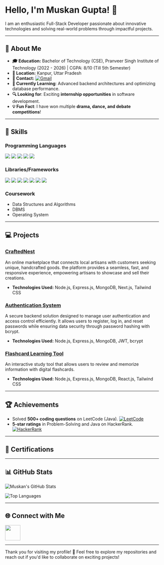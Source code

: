 # Hello, I'm Muskan Gupta! 👋

I am an enthusiastic Full-Stack Developer passionate about innovative technologies and solving real-world problems through impactful projects.

---

## 🌟 About Me
- **🎓 Education:** Bachelor of Technology (CSE), Pranveer Singh Institute of Technology (2022 - 2026) | CGPA: 8/10 (Till 5th Semester)
- **📍 Location:** Kanpur, Uttar Pradesh
- **👋 Contact:** [![Gmail](https://img.shields.io/badge/-Gmail-D14836?style=flat-square&logo=gmail&logoColor=white)](mailto:muskangupta7414@gmail.com)
- **🌱 Currently Learning**: Advanced backend architectures and optimizing database performance.  
- **🔍 Looking for**: Exciting **internship opportunities** in software development.  
- **💡 Fun Fact**: I have won multiple **drama, dance, and debate competitions**!  
---

## 🚀 Skills

### Programming Languages
<p>  
  <img src="https://img.shields.io/badge/-C++-00599C?style=for-the-badge&logo=c%2B%2B&logoColor=white">  
  <img src="https://img.shields.io/badge/-Python-3776AB?style=for-the-badge&logo=python&logoColor=white">  
  <img src="https://img.shields.io/badge/-Java-007396?style=for-the-badge&logo=java&logoColor=white">  
  <img src="https://img.shields.io/badge/-JavaScript-F7DF1E?style=for-the-badge&logo=javascript&logoColor=black">  
  <img src="https://img.shields.io/badge/-SQL-4479A1?style=for-the-badge&logo=MySQL&logoColor=white">  
</p> 

### Libraries/Frameworks
<p>  
  <img src="https://img.shields.io/badge/-React.js-61DAFB?style=for-the-badge&logo=react&logoColor=black">  
  <img src="https://img.shields.io/badge/-Next.js-000000?style=for-the-badge&logo=next.js&logoColor=white">  
  <img src="https://img.shields.io/badge/-Node.js-339933?style=for-the-badge&logo=node.js&logoColor=white">  
  <img src="https://img.shields.io/badge/-Express.js-000000?style=for-the-badge&logo=express&logoColor=white">  
  <img src="https://img.shields.io/badge/-MongoDB-47A248?style=for-the-badge&logo=mongodb&logoColor=white">  
  <img src="https://img.shields.io/badge/-Git-F05032?style=for-the-badge&logo=git&logoColor=white">  
  <img src="https://img.shields.io/badge/-VSCode-007ACC?style=for-the-badge&logo=visual-studio-code&logoColor=white">  
</p>  


### Coursework
- Data Structures and Algorithms
- DBMS
- Operating System

---

## 💻 Projects

### [CraftedNest](https://github.com/muskaan-gupta/CraftedNest)
An online marketplace that connects local artisans with customers seeking unique, handcrafted goods. the platform provides a seamless, fast, and responsive experience, empowering artisans to showcase and sell their creations.
- **Technologies Used:** Node.js, Express.js, MongoDB, Next.js, Tailwind CSS
  
### [Authentication System](https://github.com/muskaan-gupta/Authenticator-System)
A secure backend solution designed to manage user authentication and access control efficiently. It allows users to register, log in, and reset passwords while ensuring data security through password hashing with bcrypt.
- **Technologies Used:** Node.js, Express.js, MongoDB, JWT, bcrypt

### [Flashcard Learning Tool](https://github.com/muskaan-gupta/Flashcard-Learning-Tool)
An interactive study tool that allows users to review and memorize information with digital flashcards.
- **Technologies Used:** Node.js, Express.js, MongoDB, React.js, Tailwind CSS


---

## 🏆 Achievements
- Solved **500+ coding questions** on LeetCode (Java). [![LeetCode](https://img.shields.io/badge/LeetCode-%23FFA116.svg?style=flat-square&logo=leetcode&logoColor=white)](https://leetcode.com/u/muskan_gupta67/)
- **5-star ratings** in Problem-Solving and Java on HackerRank. [![HackerRank](https://img.shields.io/badge/-HackerRank-2EC866?style=flat-square&logo=HackerRank&logoColor=white)]()


---

## 📜 Certifications


---

## 📊 GitHub Stats  

![Muskan's GitHub Stats](https://github-readme-stats.vercel.app/api?username=muskaan-gupta&show_icons=true&theme=radical)  

![Top Languages](https://github-readme-stats.vercel.app/api/top-langs/?username=muskaan-gupta&layout=compact&theme=radical)  


---

## 🌐 Connect with Me
<a href="https://porfolio-lake-three.vercel.app/" target="_blank">
  <img src="https://img.shields.io/badge/Portfolio-000?style=for-the-badge&logo=web&logoColor=white" height="50">
</a>

---

Thank you for visiting my profile! 🌟 Feel free to explore my repositories and reach out if you'd like to collaborate on exciting projects!
